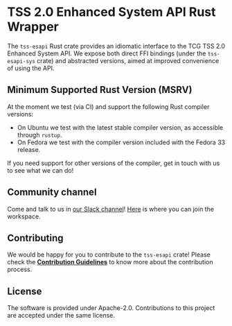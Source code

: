 <!--
  -- Copyright 2019 Contributors to the Parsec project.
  -- SPDX-License-Identifier: Apache-2.0
--->

# TSS 2.0 Enhanced System API Rust Wrapper

The `tss-esapi` Rust crate provides an idiomatic interface to the TCG TSS 2.0 Enhanced System API. We expose both direct FFI bindings (under the `tss-esapi-sys` crate) and abstracted versions, aimed at improved convenience of using the API.

## Minimum Supported Rust Version (MSRV)

At the moment we test (via CI) and support the following Rust compiler versions:

* On Ubuntu we test with the latest stable compiler version, as accessible through `rustup`.
* On Fedora we test with the compiler version included with the Fedora 33 release.

If you need support for other versions of the compiler, get in touch with us to see what we can do!

## Community channel

Come and talk to us in [our Slack channel](https://cloud-native.slack.com/archives/C01EARH2ZB3)!
[Here](https://slack.cncf.io/) is where you can join the workspace.

## Contributing

We would be happy for you to contribute to the `tss-esapi` crate!
Please check the [**Contribution Guidelines**](https://parallaxsecond.github.io/parsec-book/contributing.html)
to know more about the contribution process.

## License

The software is provided under Apache-2.0. Contributions to this project are accepted under the same license.
